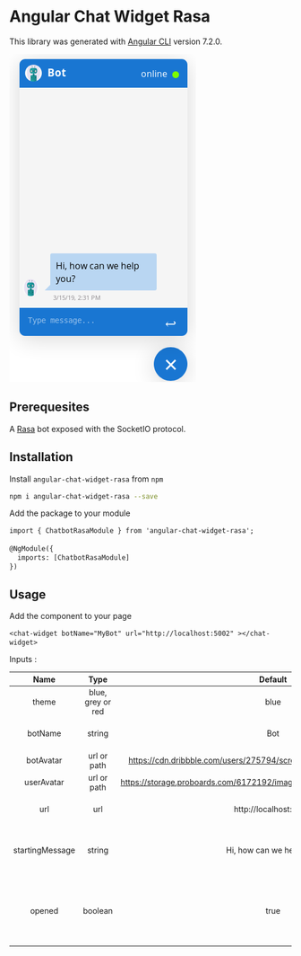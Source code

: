 # Angular Chat Widget Rasa

This library was generated with [Angular CLI](https://github.com/angular/angular-cli) version 7.2.0.

![](example.png)

## Prerequesites

A [Rasa](https://rasa.com/) bot exposed with the SocketIO protocol.

## Installation

Install `angular-chat-widget-rasa` from `npm`

```bash
npm i angular-chat-widget-rasa --save
```
Add the package to your module

```
import { ChatbotRasaModule } from 'angular-chat-widget-rasa';

@NgModule({
  imports: [ChatbotRasaModule]
})
```

## Usage

Add the component to your page

```
<chat-widget botName="MyBot" url="http://localhost:5002" ></chat-widget>
```

Inputs :

|Name|Type|Default|Description|
|:---:|:---:|:---:|:---:|
| theme | blue, grey or red | blue | The theme of the widget |
| botName | string | Bot | The name of the bot to display |
| botAvatar | url or path | https://cdn.dribbble.com/users/275794/screenshots/3128598/gbot_800.png | The avatar of the bot |
| userAvatar | url or path | https://storage.proboards.com/6172192/images/gKhXFw_5W0SD4nwuMev1.png | The avatar of the user |
| url | url  | http://localhost:5002 | The url to connect to the Rasa bot |
| startingMessage | string | Hi, how can we help you? | The message to display when the chat is open |
| opened | boolean | true | Set to true to open automaticaly when on the page or false to wait for a click |
